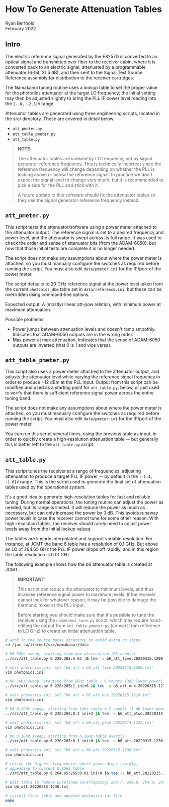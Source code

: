 <!-- gfm -->

# How To Generate Attenuation Tables

Ryan Berthold  
February 2022

## Intro

The electric reference signal generated by the E8257D is converted to an
optical signal and transmitted over fiber to the receiver cabin, where it is
converted back to an electric signal, attenuated by a programmable attenuator
(6-bit, 31.5 dB), and then sent to the Signal Test Source Reference assembly
for distribution to the receiver cartridges.

The Namakanui tuning routine uses a lookup table to set the proper value
for the photonics attenuator at the target LO frequency; the initial setting
may then be adjusted slightly to bring the PLL IF power level reading
into the `[-.8, -2.5]V` range.

Attenuator tables are generated using three engineering scripts,
located in the src/ directory.  These are covered in detail below.
- `att_pmeter.py`
- `att_table_pmeter.py`
- `att_table.py`

> **NOTE:**
>
> The attenuator tables are indexed by LO frequency, not by signal generator
> reference frequency.  This is technically incorrect since the reference
> frequency will change depending on whether the PLL is locking above or below
> the reference signal.  In practice we don't expect the signal level to
> change very much, but it is recommended to pick a side for the PLL and
> stick with it.
>
> A future update to this software should fix the attenuator tables
> so they use the signal generator reference frequency instead.


## `att_pmeter.py`

This script tests the attenuator/software using a power meter attached to the
attenuator output.  The reference signal is set to a desired frequency and
power level, and the attenuator is swept across its full range.  It was used
to check the order and sense of attenuator bits (from the ADAM-6050), but now
that those initial tests are complete it is no longer needed.

The script does not make any assumptions about where the power meter is
attached, so you must manually configure the switches as required before
running the script.  You must also edit `data/pmeter.ini` for the IP/port
of the power meter.

The script defaults to 20 GHz reference signal at the power level taken from
the current `photonics_dbm` table set in `data/reference.ini`, but these can
be overridden using command-line options.

Expected output: A (mostly) linear att-pow relation, with minimum power at
maximum attenuation.

Possible problems:
- Power jumps between attenuation levels and doesn't ramp smoothly.
  Indicates that ADAM-6050 outputs are in the wrong order.
- Max power at max attenuation.
  Indicates that the sense of ADAM-6050 outputs are inverted
  (that 0 is 1 and vice versa).


## `att_table_pmeter.py`

This script also uses a power meter attached to the attenuator output,
and adjusts the attenuator level while varying the reference signal frequency
in order to produce +12 dBm at the PLL input.  Output from this script
can be modified and used as a starting point for `att_table.py`, below,
or just used to verify that there is sufficient reference signal power across
the entire tuning band.

The script does not make any assumptions about where the power meter is
attached, so you must manually configure the switches as required before
running the script.  You must also edit `data/pmeter.ini` for the IP/port
of the power meter.

You can run this script several times, using the previous table as input,
in order to quickly create a high-resolution attenuation table --
but generally this is better left to the `att_table.py` script.


## `att_table.py`

This script tunes the receiver at a range of frequencies, adjusting attenuation
to produce a target PLL IF power -- by default in the `[-1.4, -1.6]V` range.
This is the script used to generate the final set of attenuation tables used
by the operational system.

It's a good idea to generate high-resolution tables for fast and reliable
tuning.  During normal operations, the tuning routine can adjust the power
as needed, but its range is limited.  It will reduce the power as much as
necessary, but can only increase the power by 3 dB.  This avoids runaway
power levels in case the receiver cannot tune for some other reason.  With
high-resolution tables, the receiver should rarely need to adjust power levels
away from the initial lookup values.

The tables are linearly interpolated and support variable resolution.
For instance, at JCMT the band 6 table has a resolution of 0.1 GHz. But above
an LO of 264.65 GHz the PLL IF power drops off rapidly, and in this region the
table resolution is 0.01 GHz.

The following example shows how the b6 attenuator table is created at JCMT.

> **IMPORTANT:**
>
> This script can reduce the attenuator to minimum levels, and thus
> increase reference signal power to maximum levels.  If the receiver
> cannot lock for whatever reason, it may be possible to damage the
> harmonic mixer at the PLL input.
> 
> Before starting you should make sure that it's possible to tune the
> receiver using the `namakanui_tune.py` script, which may require
> hand-editing the output from `att_table_pmeter.py`
> (convert from reference to LO GHz) to create an initial attenuation table.
>


```sh
# work in the source data/ directory to avoid extra cp steps
cd /jac_sw/itsroot/src/namakanui/data

# b6 5GHz sweep, starting from max attenuation (63 counts)
../src/att_table.py 6 220:265:5 63 |& tee -a b6_att_five.20220315.1200.txt

# edit photonics.ini, set "b6_att = b6_att_five.20220315.1200.txt"
vim photonics.ini

# b6 1GHz sweep, starting from 5GHz table + 6 counts (3dB lower power)
../src/att_table.py 6 220:265:1 ini+6 |& tee -a b6_att_one.20220315.1210.txt

# edit photonics.ini, set "b6_att = b6_att_one.20220315.1210.txt"
vim photonics.ini

# b6 0.2GHz sweep, starting from 1GHz table + 2 counts (1 dB lower power)
../src/att_table.py 6 220:265:0.2 ini+2 |& tee -a b6_att_ptwo.20220315.1220.txt

# edit photonics.ini, set "b6_att = b6_att_ptwo.20220315.1220.txt"
vim photonics.ini

# b6 0.1GHz sweep, starting from 0.2GHz table exactly
../src/att_table.py 6 220:265:0.1 ini+0 |& tee -a b6_att.20220315.1230.txt

# edit photonics.ini, set "b6_att = b6_att.20220315.1230.txt"
vim photonics.ini

# refine the highest frequencies where power drops rapidly,
# appending to current 0.1GHz table
../src/att_table.py 6 264.65:265:0.01 ini+0 |& tee -a b6_att.20220315.1230.txt

# edit table to remove unrefined (overlapping) 264.7, 264.8, 264.9, 265.0 rows
vim b6_att.20220315.1230.txt

# install final table and updated photonics.ini file
make
```
